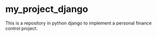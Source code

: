 # my_project_django
This is a repository in python django to implement a personal finance control project.
